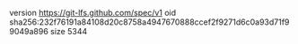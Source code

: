 version https://git-lfs.github.com/spec/v1
oid sha256:232f76191a84108d20c8758a4947670888ccef2f9271d6c0a93d71f99049a896
size 5344
